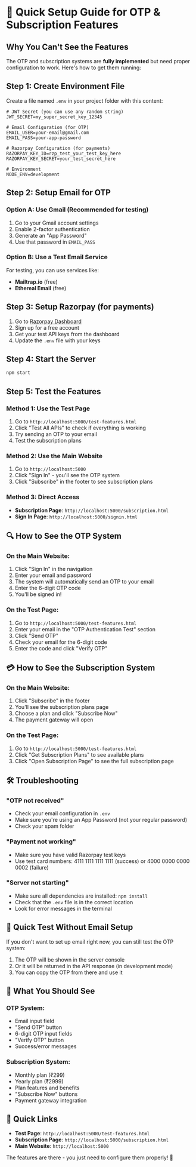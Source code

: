 # 🚀 Quick Setup Guide for OTP & Subscription Features

## Why You Can't See the Features

The OTP and subscription systems are **fully implemented** but need proper configuration to work. Here's how to get them running:

## Step 1: Create Environment File

Create a file named `.env` in your project folder with this content:

```env
# JWT Secret (you can use any random string)
JWT_SECRET=my_super_secret_key_12345

# Email Configuration (for OTP)
EMAIL_USER=your-email@gmail.com
EMAIL_PASS=your-app-password

# Razorpay Configuration (for payments)
RAZORPAY_KEY_ID=rzp_test_your_test_key_here
RAZORPAY_KEY_SECRET=your_test_secret_here

# Environment
NODE_ENV=development
```

## Step 2: Setup Email for OTP

### Option A: Use Gmail (Recommended for testing)
1. Go to your Gmail account settings
2. Enable 2-factor authentication
3. Generate an "App Password"
4. Use that password in `EMAIL_PASS`

### Option B: Use a Test Email Service
For testing, you can use services like:
- **Mailtrap.io** (free)
- **Ethereal Email** (free)

## Step 3: Setup Razorpay (for payments)

1. Go to [Razorpay Dashboard](https://dashboard.razorpay.com/)
2. Sign up for a free account
3. Get your test API keys from the dashboard
4. Update the `.env` file with your keys

## Step 4: Start the Server

```bash
npm start
```

## Step 5: Test the Features

### Method 1: Use the Test Page
1. Go to `http://localhost:5000/test-features.html`
2. Click "Test All APIs" to check if everything is working
3. Try sending an OTP to your email
4. Test the subscription plans

### Method 2: Use the Main Website
1. Go to `http://localhost:5000`
2. Click "Sign In" - you'll see the OTP system
3. Click "Subscribe" in the footer to see subscription plans

### Method 3: Direct Access
- **Subscription Page**: `http://localhost:5000/subscription.html`
- **Sign In Page**: `http://localhost:5000/signin.html`

## 🔍 How to See the OTP System

### On the Main Website:
1. Click "Sign In" in the navigation
2. Enter your email and password
3. The system will automatically send an OTP to your email
4. Enter the 6-digit OTP code
5. You'll be signed in!

### On the Test Page:
1. Go to `http://localhost:5000/test-features.html`
2. Enter your email in the "OTP Authentication Test" section
3. Click "Send OTP"
4. Check your email for the 6-digit code
5. Enter the code and click "Verify OTP"

## 💳 How to See the Subscription System

### On the Main Website:
1. Click "Subscribe" in the footer
2. You'll see the subscription plans page
3. Choose a plan and click "Subscribe Now"
4. The payment gateway will open

### On the Test Page:
1. Go to `http://localhost:5000/test-features.html`
2. Click "Get Subscription Plans" to see available plans
3. Click "Open Subscription Page" to see the full subscription page

## 🛠️ Troubleshooting

### "OTP not received"
- Check your email configuration in `.env`
- Make sure you're using an App Password (not your regular password)
- Check your spam folder

### "Payment not working"
- Make sure you have valid Razorpay test keys
- Use test card numbers: 4111 1111 1111 1111 (success) or 4000 0000 0000 0002 (failure)

### "Server not starting"
- Make sure all dependencies are installed: `npm install`
- Check that the `.env` file is in the correct location
- Look for error messages in the terminal

## 📱 Quick Test Without Email Setup

If you don't want to set up email right now, you can still test the OTP system:

1. The OTP will be shown in the server console
2. Or it will be returned in the API response (in development mode)
3. You can copy the OTP from there and use it

## 🎯 What You Should See

### OTP System:
- Email input field
- "Send OTP" button
- 6-digit OTP input fields
- "Verify OTP" button
- Success/error messages

### Subscription System:
- Monthly plan (₹299)
- Yearly plan (₹2999)
- Plan features and benefits
- "Subscribe Now" buttons
- Payment gateway integration

## 🔗 Quick Links

- **Test Page**: `http://localhost:5000/test-features.html`
- **Subscription Page**: `http://localhost:5000/subscription.html`
- **Main Website**: `http://localhost:5000`

The features are there - you just need to configure them properly! 🚀

